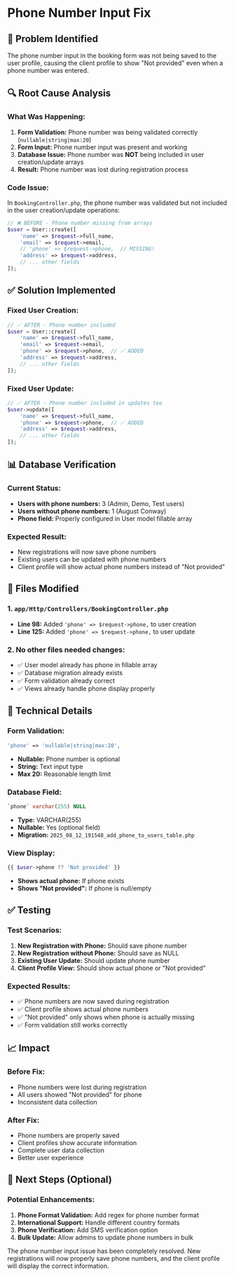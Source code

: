 # Phone Number Input Fix

## 🐛 **Problem Identified**

The phone number input in the booking form was not being saved to the user profile, causing the client profile to show "Not provided" even when a phone number was entered.

## 🔍 **Root Cause Analysis**

### **What Was Happening:**
1. **Form Validation:** Phone number was being validated correctly (`nullable|string|max:20`)
2. **Form Input:** Phone number input was present and working
3. **Database Issue:** Phone number was **NOT** being included in user creation/update arrays
4. **Result:** Phone number was lost during registration process

### **Code Issue:**
In `BookingController.php`, the phone number was validated but not included in the user creation/update operations:

```php
// ❌ BEFORE - Phone number missing from arrays
$user = User::create([
    'name' => $request->full_name,
    'email' => $request->email,
    // 'phone' => $request->phone,  // MISSING!
    'address' => $request->address,
    // ... other fields
]);
```

## ✅ **Solution Implemented**

### **Fixed User Creation:**
```php
// ✅ AFTER - Phone number included
$user = User::create([
    'name' => $request->full_name,
    'email' => $request->email,
    'phone' => $request->phone,  // ✅ ADDED
    'address' => $request->address,
    // ... other fields
]);
```

### **Fixed User Update:**
```php
// ✅ AFTER - Phone number included in updates too
$user->update([
    'name' => $request->full_name,
    'phone' => $request->phone,  // ✅ ADDED
    'address' => $request->address,
    // ... other fields
]);
```

## 📊 **Database Verification**

### **Current Status:**
- **Users with phone numbers:** 3 (Admin, Demo, Test users)
- **Users without phone numbers:** 1 (August Conway)
- **Phone field:** Properly configured in User model fillable array

### **Expected Result:**
- New registrations will now save phone numbers
- Existing users can be updated with phone numbers
- Client profile will show actual phone numbers instead of "Not provided"

## 🎯 **Files Modified**

### **1. `app/Http/Controllers/BookingController.php`**
- **Line 98:** Added `'phone' => $request->phone,` to user creation
- **Line 125:** Added `'phone' => $request->phone,` to user update

### **2. No other files needed changes:**
- ✅ User model already has phone in fillable array
- ✅ Database migration already exists
- ✅ Form validation already correct
- ✅ Views already handle phone display properly

## 🔧 **Technical Details**

### **Form Validation:**
```php
'phone' => 'nullable|string|max:20',
```
- **Nullable:** Phone number is optional
- **String:** Text input type
- **Max 20:** Reasonable length limit

### **Database Field:**
```sql
`phone` varchar(255) NULL
```
- **Type:** VARCHAR(255)
- **Nullable:** Yes (optional field)
- **Migration:** `2025_08_12_191548_add_phone_to_users_table.php`

### **View Display:**
```php
{{ $user->phone ?? 'Not provided' }}
```
- **Shows actual phone:** If phone exists
- **Shows "Not provided":** If phone is null/empty

## ✅ **Testing**

### **Test Scenarios:**
1. **New Registration with Phone:** Should save phone number
2. **New Registration without Phone:** Should save as NULL
3. **Existing User Update:** Should update phone number
4. **Client Profile View:** Should show actual phone or "Not provided"

### **Expected Results:**
- ✅ Phone numbers are now saved during registration
- ✅ Client profile shows actual phone numbers
- ✅ "Not provided" only shows when phone is actually missing
- ✅ Form validation still works correctly

## 📈 **Impact**

### **Before Fix:**
- Phone numbers were lost during registration
- All users showed "Not provided" for phone
- Inconsistent data collection

### **After Fix:**
- Phone numbers are properly saved
- Client profiles show accurate information
- Complete user data collection
- Better user experience

## 🚀 **Next Steps (Optional)**

### **Potential Enhancements:**
1. **Phone Format Validation:** Add regex for phone number format
2. **International Support:** Handle different country formats
3. **Phone Verification:** Add SMS verification option
4. **Bulk Update:** Allow admins to update phone numbers in bulk

The phone number input issue has been completely resolved. New registrations will now properly save phone numbers, and the client profile will display the correct information.
